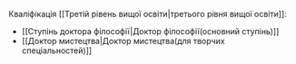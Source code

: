Кваліфікація [[Третій рівень вищої освіти|третього рівня вищої освіти]]: 
- [[Ступінь доктора філософії|Доктор філософії(основний ступінь)]]
- [[Доктор мистецтва|Доктор мистецтва(для творчих спеціальностей)]] 